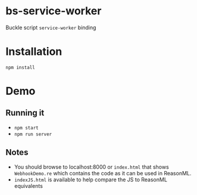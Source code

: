 # bs-service-worker
Buckle script `service-worker` binding

# Installation

`npm install`

# Demo

## Running it

* `npm start`
* `npm run server`

## Notes

* You should browse to localhost:8000 or `index.html` that shows `WebhookDemo.re` which contains the code as it can be used in ReasonML.
* `indexJS.html` is available to help compare the JS to ReasonML equivalents 

